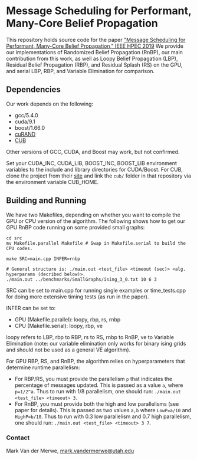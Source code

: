 # Message Scheduling for Performant, Many-Core Belief Propagation

This repository holds source code for the paper ["Message Scheduling for Performant, Many-Core Belief Propagation," IEEE HPEC 2019](https://arxiv.org/abs/1909.11469) We provide our implementations of Randomized Belief Propagation (RnBP), our main contribution from this work, as well as Loopy Belief Propagation (LBP), Residual Belief Propagation (RBP), and Residual Splash (RS) on the GPU, and serial LBP, RBP, and Variable Elimination for comparison.

## Dependencies

Our work depends on the following:

* gcc/5.4.0
* cuda/9.1
* boost/1.66.0
* [cuRAND](https://developer.nvidia.com/curand)
* [CUB](https://nvlabs.github.io/cub/)

Other versions of GCC, CUDA, and Boost may work, but not confirmed.

Set your CUDA_INC, CUDA_LIB, BOOST_INC, BOOST_LIB environment variables to the include and library directories for CUDA/Boost. For CUB, clone the project from their [site](https://nvlabs.github.io/cub/) and link the `cub/` folder in that repository via the environment variable CUB_HOME.

## Building and Running

We have two Makefiles, depending on whether you want to compile the GPU or CPU version of the algorithm.
The following shows how to get our GPU RnBP code running on some provided small graphs:

```
cd src
mv Makefile.parallel Makefile # Swap in Makefile.serial to build the CPU codes.

make SRC=main.cpp INFER=rnbp

# General structure is: ./main.out <test_file> <timeout (sec)> <alg. hyperparams (decribed below)>.
./main.out ../benchmarks/SmallGraphs/ising_3_0.txt 10 6 3
```

SRC can be set to main.cpp for running single examples or time_tests.cpp for doing more extensive timing tests (as run in the paper).

INFER can be set to:
* GPU (Makefile.parallel): loopy, rbp, rs, rnbp
* CPU (Makefile.serial): loopy, rbp, ve

loopy refers to LBP, rbp to RBP, rs to RS, rnbp to RnBP, ve to Variable Elimination (note: our variable elimination only works for binary ising grids and should not be used as a general VE algorithm).

For GPU RBP, RS, and RnBP, the algorithm relies on hyperparameters that determine runtime parallelism:
* For RBP/RS, you must provide the parallelism `p` that indicates the percentage of messages updated. This is passed as a value `a`, where `p=1/2^a`. Thus to run with 1/8 parallelism, one should run: `./main.out <test_file> <timeout> 3`.
* For RnBP, you must provide both the high and low parallelisms (see paper for details). This is passed as two values `a,b` where `LowP=a/10` and `HighP=b/10`. Thus to run with 0.3 low parallelism and 0.7 high parallelism, one should run: `./main.out <test_file> <timeout> 3 7`.

### Contact 
Mark Van der Merwe, mark.vandermerwe@utah.edu
